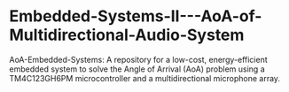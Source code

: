 # Embedded-Systems-II---AoA-of-Multidirectional-Audio-System
AoA-Embedded-Systems: A repository for a low-cost, energy-efficient embedded system to solve the Angle of Arrival (AoA) problem using a TM4C123GH6PM microcontroller and a multidirectional microphone array.

